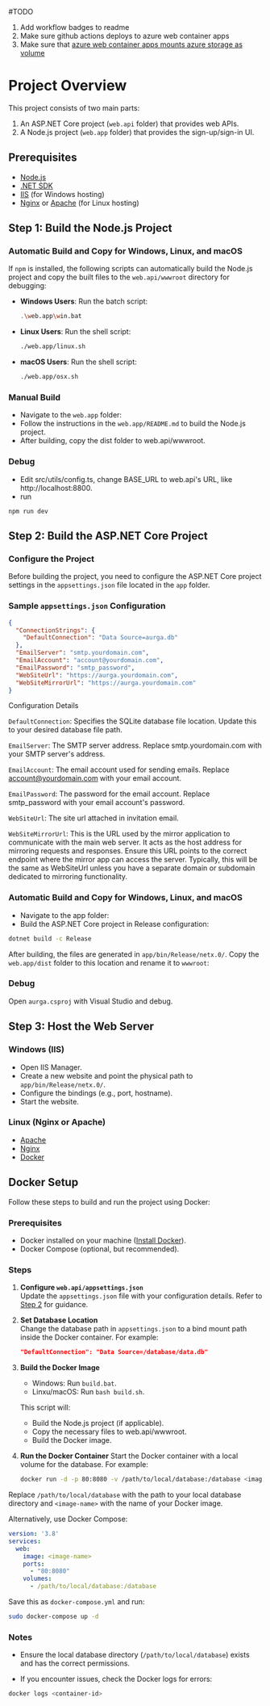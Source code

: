 #TODO
1. Add workflow badges to readme
2. Make sure github actions deploys to azure web container apps
3. Make sure that [azure web container apps mounts azure storage as volume](https://learn.microsoft.com/en-us/azure/container-apps/storage-mounts-azure-files?source=recommendations&tabs=bash)

# Project Overview

This project consists of two main parts:
1. An ASP.NET Core project (`web.api` folder) that provides web APIs.
2. A Node.js project (`web.app` folder) that provides the sign-up/sign-in UI.

## Prerequisites

- [Node.js](https://nodejs.org/)
- [.NET SDK](https://dotnet.microsoft.com/download)
- [IIS](https://www.iis.net/) (for Windows hosting)
- [Nginx](https://nginx.org/) or [Apache](https://httpd.apache.org/) (for Linux hosting)

## Step 1: Build the Node.js Project

### Automatic Build and Copy for Windows, Linux, and macOS

If `npm` is installed, the following scripts can automatically build the Node.js project and copy the built files to the `web.api/wwwroot` directory for debugging:

- **Windows Users**: Run the batch script:
  ```bash
  .\web.app\win.bat
  ```
- **Linux Users**: Run the shell  script:
  ```bash
  ./web.app/linux.sh
  ```
- **macOS Users**: Run the shell  script:
  ```bash
  ./web.app/osx.sh
  ```
### Manual Build
- Navigate to the `web.app` folder:
- Follow the instructions in the `web.app/README.md` to build the Node.js project.
- After building, copy the dist folder to web.api/wwwroot.

### Debug
 - Edit src/utils/config.ts, change BASE_URL to web.api's URL, like http://localhost:8800.
 - run
 ```
 npm run dev
 ```

## Step 2: Build the ASP.NET Core Project

### Configure the Project
Before building the project, you need to configure the ASP.NET Core project settings in the `appsettings.json` file located in the `app` folder.

### Sample `appsettings.json` Configuration

```json
{
  "ConnectionStrings": {
    "DefaultConnection": "Data Source=aurga.db"
  },
  "EmailServer": "smtp.yourdomain.com",
  "EmailAccount": "account@yourdomain.com",
  "EmailPassword": "smtp_password",
  "WebSiteUrl": "https://aurga.yourdomain.com", 
  "WebSiteMirrorUrl": "https://aurga.yourdomain.com" 
}
```
Configuration Details

`DefaultConnection`: Specifies the SQLite database file location. Update this to your desired database file path.

`EmailServer`: The SMTP server address. Replace smtp.yourdomain.com with your SMTP server's address.

`EmailAccount`: The email account used for sending emails. Replace account@yourdomain.com with your email account.

`EmailPassword`: The password for the email account. Replace smtp_password with your email account's password.

`WebSiteUrl`: The site url attached in invitation email.

`WebSiteMirrorUrl`: This is the URL used by the mirror application to communicate with the main web server. It acts as the host address for mirroring requests and responses. Ensure this URL points to the correct endpoint where the mirror app can access the server. Typically, this will be the same as WebSiteUrl unless you have a separate domain or subdomain dedicated to mirroring functionality. 

### Automatic Build and Copy for Windows, Linux, and macOS

- Navigate to the app folder:
- Build the ASP.NET Core project in Release configuration:
```bash
dotnet build -c Release
```
After building, the files are generated in `app/bin/Release/netx.0/`. Copy the `web.app/dist` folder to this location and rename it to `wwwroot`:

### Debug
Open `aurga.csproj` with Visual Studio and debug.

## Step 3: Host the Web Server
### Windows (IIS)
- Open IIS Manager.
- Create a new website and point the physical path to `app/bin/Release/netx.0/`.
- Configure the bindings (e.g., port, hostname).
- Start the website.
### Linux (Nginx or Apache)
- [Apache](https://www.yogihosting.com/aspnet-core-host-apache-linux/)
- [Nginx](https://learn.microsoft.com/en-us/aspnet/core/host-and-deploy/linux-nginx?view=aspnetcore-9.0&tabs=linux-ubuntu)
- [Docker](https://learn.microsoft.com/en-us/aspnet/core/host-and-deploy/docker/building-net-docker-images?view=aspnetcore-9.0)

## Docker Setup

Follow these steps to build and run the project using Docker:

### Prerequisites
- Docker installed on your machine ([Install Docker](https://docs.docker.com/get-docker/)).
- Docker Compose (optional, but recommended).

### Steps

1. **Configure `web.api/appsettings.json`**  
   Update the `appsettings.json` file with your configuration details. Refer to [Step 2](#step-2-configuration) for guidance.

2. **Set Database Location**  
   Change the database path in `appsettings.json` to a bind mount path inside the Docker container. For example:
   ```json
   "DefaultConnection": "Data Source=/database/data.db"
   ```
3. **Build the Docker Image**
      - Windows: Run `build.bat`.
      - Linxu/macOS: Run `bash build.sh`.
      
      This script will:

      - Build the Node.js project (if applicable).
      - Copy the necessary files to web.api/wwwroot.
      - Build the Docker image.
3. **Run the Docker Container**
  Start the Docker container with a local volume for the database. For example:
      ```bash
      docker run -d -p 80:8080 -v /path/to/local/database:/database <image-name>
      ```
Replace `/path/to/local/database` with the path to your local database directory and `<image-name>` with the name of your Docker image.

Alternatively, use Docker Compose:
```yaml
version: '3.8'
services:
  web:
    image: <image-name>
    ports:
      - "80:8080"
    volumes:
      - /path/to/local/database:/database
```
Save this as `docker-compose.yml` and run:
```bash
sudo docker-compose up -d
```
### Notes
- Ensure the local database directory (`/path/to/local/database`) exists and has the correct permissions.

- If you encounter issues, check the Docker logs for errors:
```bash
docker logs <container-id>
```
